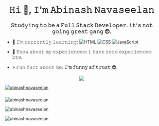 <h1 align="center">𝙷𝚒 👋, 𝙸'𝚖 𝙰𝚋𝚒𝚗𝚊𝚜𝚑 𝙽𝚊𝚟𝚊𝚜𝚎𝚎𝚕𝚊𝚗</h1>
<h3 align="center">𝚂𝚝𝚞𝚍𝚢𝚒𝚗𝚐 𝚝𝚘 𝚋𝚎 𝚊 𝙵𝚞𝚕𝚕 𝚂𝚝𝚊𝚌𝚔 𝙳𝚎𝚟𝚎𝚕𝚘𝚙𝚎𝚛. 𝚒𝚝'𝚜 𝚗𝚘𝚝 𝚐𝚘𝚒𝚗𝚐 𝚐𝚛𝚎𝚊𝚝 𝚐𝚊𝚗𝚐 😞. </h3>

- 🌱 𝙸’𝚖 𝚌𝚞𝚛𝚛𝚎𝚗𝚝𝚕𝚢 𝚕𝚎𝚊𝚛𝚗𝚒𝚗𝚐:  ![HTML](https://img.shields.io/badge/HTML-E34F26?logo=html5&logoColor=white)  ![CSS](https://img.shields.io/badge/CSS-000000?logo=css&logoColor=white)   ![JavaScript](https://img.shields.io/badge/JavaScript-F7DF1E?logo=javascript&logoColor=black)

- 📄 𝙺𝚗𝚘𝚠 𝚊𝚋𝚘𝚞𝚝 𝚖𝚢 𝚎𝚡𝚙𝚎𝚛𝚒𝚎𝚗𝚌𝚎𝚜: 𝚒 𝚑𝚊𝚟𝚎 𝚣𝚎𝚛𝚘 𝚎𝚡𝚙𝚎𝚛𝚒𝚎𝚗𝚌𝚎𝚜 𝚋𝚝𝚠.

- ⚡ 𝙵𝚞𝚗 𝚏𝚊𝚌𝚝 𝚊𝚋𝚘𝚞𝚝 𝚖𝚎: **𝙸'𝚖 𝚏𝚞𝚗𝚗𝚢 𝚊𝚏 𝚝𝚛𝚞𝚜𝚝 😊.**

<p align="center">
<img src="./assets/images/Kira-TweakingLowRes.gif" />
</p>

<p align="left"> <a href="https://github.com/ryo-ma/github-profile-trophy"><img src="https://github-profile-trophy.vercel.app/?username=abinashnavaseelan" alt="abinashnavaseelan" /></a> </p>

<h3 align="right"></h3>
<p align="left">
</p>

<p><img align="center" src="https://github-readme-stats.vercel.app/api/top-langs?username=abinashnavaseelan&show_icons=true&theme=dark&locale=en&layout=compact" alt="abinashnavaseelan" /></p>

<p>&nbsp;<img align="left" src="https://github-readme-stats.vercel.app/api?username=abinashnavaseelan&show_icons=true&theme=dark&locale=en" alt="abinashnavaseelan" /></p>

<p><img align="left" src="https://github-readme-streak-stats.herokuapp.com/?user=abinashnavaseelan&theme=dark" alt="abinashnavaseelan" /></p>
